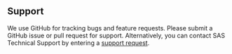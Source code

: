 ## Support

We use GitHub for tracking bugs and feature requests.
Please submit a GitHub issue or pull request for support.
Alternatively, you can contact SAS Technical Support by entering a [support request](https://support.sas.com/en/technical-support/submit-a-support-request.html).